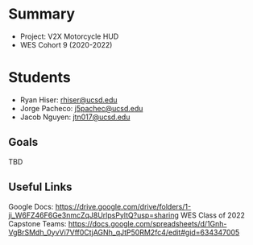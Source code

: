 # Summary
- Project: V2X Motorcycle HUD
- WES Cohort 9 (2020-2022)

# Students
- Ryan Hiser: rhiser@ucsd.edu
- Jorge Pacheco: j5pachec@ucsd.edu
- Jacob Nguyen: jtn017@ucsd.edu

## Goals
TBD

## Useful Links
Google Docs: https://drive.google.com/drive/folders/1-ji_W6FZ46F6Ge3nmcZqJ8UrlpsPyltQ?usp=sharing
WES Class of 2022 Capstone Teams: https://docs.google.com/spreadsheets/d/1Gnh-VgBrSMdh_0yvVi7Vff0CtjAGNh_qJtP50RM2fc4/edit#gid=634347005
